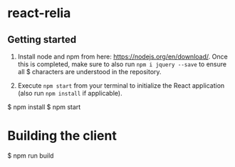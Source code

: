 # react-relia



## Getting started

1. Install node and npm from here: https://nodejs.org/en/download/. Once this is completed, make sure to also run `npm i jquery --save` to ensure all $ characters are understood in the repository.

2. Execute `npm start` from your terminal to initialize the React application (also run `npm install` if applicable).

$ npm install
$ npm start


# Building the client

$ npm run build
